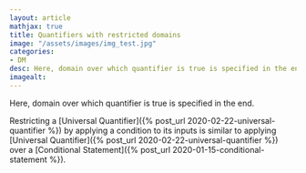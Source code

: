 ```yaml
---
layout: article
mathjax: true
title: Quantifiers with restricted domains
image: "/assets/images/img_test.jpg"
categories:
- DM
desc: Here, domain over which quantifier is true is specified in the end. 
imagealt: 
---
```


Here, domain over which quantifier is true is specified in the end.

Restricting a [Universal Quantifier]({% post_url 2020-02-22-universal-quantifier %}) by applying a condition to its inputs is similar to applying [Universal Quantifier]({% post_url 2020-02-22-universal-quantifier %}) over a [Conditional Statement]({% post_url 2020-01-15-conditional-statement %}).
